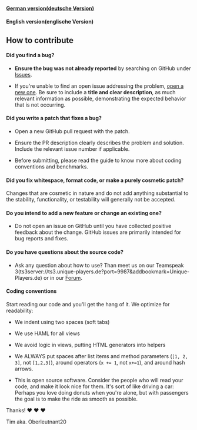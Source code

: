 #### [German version(deutsche Version)](https://github.com/Oberleutnant20/Spediverwaltung/blob/master/docs/CONTRIBUTING.md)
#### English version(englische Version)


## How to contribute

#### **Did you find a bug?**

* **Ensure the bug was not already reported** by searching on GitHub under [Issues](https://github.com/Oberleutnant20/HSQLDB-Template/issues).

* If you're unable to find an open issue addressing the problem, [open a new one](https://github.com/Oberleutnant20/HSQLDB-Template/issues/new). Be sure to include a **title and clear description**, as much relevant information as possible,  demonstrating the expected behavior that is not occurring.

#### **Did you write a patch that fixes a bug?**

* Open a new GitHub pull request with the patch.

* Ensure the PR description clearly describes the problem and solution. Include the relevant issue number if applicable.

* Before submitting, please read the guide to know more about coding conventions and benchmarks.

#### **Did you fix whitespace, format code, or make a purely cosmetic patch?**

Changes that are cosmetic in nature and do not add anything substantial to the stability, functionality, or testability will generally not be accepted.

#### **Do you intend to add a new feature or change an existing one?**

* Do not open an issue on GitHub until you have collected positive feedback about the change. GitHub issues are primarily intended for bug reports and fixes.

#### **Do you have questions about the source code?**

* Ask any question about how to use? Than meet us on our Teamspeak 3(ts3server://ts3.unique-players.de?port=9987&addbookmark=Unique-Players.de) or in our [Forum](http://unique-players.de).

#### **Coding conventions**

Start reading our code and you'll get the hang of it. We optimize for readability:

  * We indent using two spaces (soft tabs)
  
  * We use HAML for all views
  
  * We avoid logic in views, putting HTML generators into helpers
  
  * We ALWAYS put spaces after list items and method parameters (`[1, 2, 3]`, not `[1,2,3]`), around operators (`x += 1`, not `x+=1`), and around hash arrows.
  
  * This is open source software. Consider the people who will read your code, and make it look nice for them. It's sort of like driving a car: Perhaps you love doing donuts when you're alone, but with passengers the goal is to make the ride as smooth as possible.

Thanks! :heart: :heart: :heart:

Tim aka. Oberleutnant20
